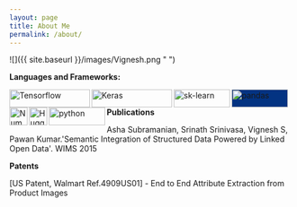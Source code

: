 ```yaml
---
layout: page
title: About Me
permalink: /about/
---
```


![]({{ site.baseurl }}/images/Vignesh.png " ")



**Languages and Frameworks:**
<p align="left">
  <img src="https://www.gstatic.com/devrel-devsite/prod/va2f579f943e40687d02fe75a771878e054c901286ea550f8e49c5efb402dac68/tensorflow/images/lockup.svg" alt="Tensorflow" width="143" height="32" align="left"/>

  <img src="https://s3.amazonaws.com/keras.io/img/keras-logo-2018-large-1200.png" alt="Keras" width="143" height="32" align="left"/>

<img src="https://scikit-learn.org/stable/_static/scikit-learn-logo-small.png" alt="sk-learn" width="100" height="32" align="left"/>

<img src="https://pandas.pydata.org/static/img/pandas_white.svg" alt="pandas" width="100" height="32" align="left" style="background-color:#033382;"/>

<img src="https://numpy.org/images/logos/numpy.svg" alt="Numpy" width="32" height="32" align="left"/>

<img src="https://huggingface.co/front/assets/huggingface_logo.svg" alt="Hugging Face" width="32" height="32" align="left"/>


<img src="https://www.python.org/static/community_logos/python-logo.png" alt="python" width="100" height="32" align="left"/>

</p>

<br>

**Publications**

<p>
Asha Subramanian, Srinath Srinivasa, Vignesh S, Pawan Kumar.'Semantic Integration of Structured Data Powered by Linked Open Data'. WIMS 2015
</p>

**Patents**
<p>

[US Patent, Walmart Ref.4909US01] - End to End Attribute Extraction from Product Images

</p>